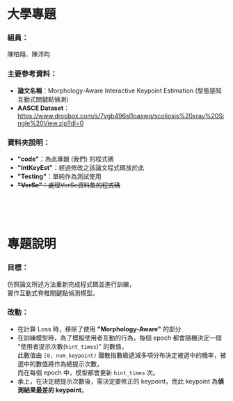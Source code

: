 # **大學專題**

### **組員：**
陳柏翔、陳沛昀

### **主要參考資料：**
- **論文名稱**：Morphology-Aware Interactive Keypoint Estimation (型態感知互動式關鍵點偵測)
- **AASCE Dataset**：https://www.dropbox.com/s/7vgb496sl1paswq/scoliosis%20xray%20Single%20View.zip?dl=0

### **資料夾說明：**
- **"code"**：為此專題 (我們) 的程式碼
- **"IntKeyEst"**：經過修改之該論文程式碼放於此
- **"Testing"**：單純作為測試使用
- ~~**"VerSe"**：處理VerSe資料集的程式碼~~
<br>
<br>
<br>


# **專題說明**

### **目標：**
仿照論文所述方法重新完成程式碼並進行訓練，<br>
實作互動式脊椎關鍵點偵測模型。


### **改動：**
- 在計算 Loss 時，移除了使用 **"Morphology-Aware"** 的部分
- 在訓練模型時，為了模擬使用者互動的行為，每個 epoch 都會隨機決定一個 "使用者提示次數(`hint_times`)" 的數值，<br>
此數值由 `[0, num_keypoint)` 離散指數級遞減多項分布決定被選中的機率，被選中的數值將作為總提示次數，<br>
而在每個 epoch 中，模型都會更新 `hint_times` 次。
- 承上，在決定總提示次數後，需決定要修正的 keypoint，而此 keypoint 為**偵測結果最差的 keypoint**。
